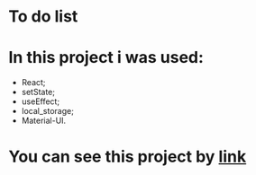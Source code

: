 # To do list 

# In this project i was used:

- React;
- setState;
- useEffect;
- local_storage;
- Material-UI.

# You can see this project by [link](https://main-todo.netlify.app/)
